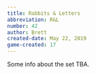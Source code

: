 ```yaml
---
title: Rabbits & Letters
abbreviation: R&L
number: 42
author: Brett
created-date: May 22, 2019
game-created: 17
---
```

Some info about the set TBA.
